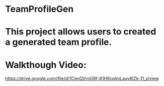 # TeamProfileGen

# This project allows users to created a generated team profile.

# Walkthough Video:
https://drive.google.com/file/d/1CenQVrnG8f-81H9cplmLauy6lZk-11_v/view